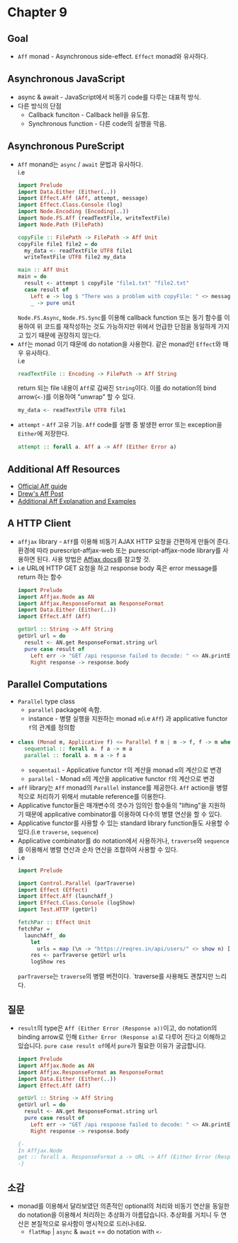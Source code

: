 # Chapter 9

## Goal
* `Aff` monad - Asynchronous side-effect. `Effect` monad와 유사하다.

## Asynchronous JavaScript
* async & await - JavaScript에서 비동기 code를 다루는 대표적 방식.
* 다른 방식의 단점
  * Callback funciton - Callback hell을 유도함.
  * Synchronous function - 다른 code의 실행을 막음.

## Asynchronous PureScript
* `Aff` monand는 `async` / `await` 문법과 유사하다.  
  i.e 
  ```haskell
  import Prelude
  import Data.Either (Either(..))
  import Effect.Aff (Aff, attempt, message)
  import Effect.Class.Console (log)
  import Node.Encoding (Encoding(..))
  import Node.FS.Aff (readTextFile, writeTextFile)
  import Node.Path (FilePath)

  copyFile :: FilePath -> FilePath -> Aff Unit
  copyFile file1 file2 = do
    my_data <- readTextFile UTF8 file1
    writeTextFile UTF8 file2 my_data

  main :: Aff Unit
  main = do
    result <- attempt $ copyFile "file1.txt" "file2.txt"
    case result of
      Left e -> log $ "There was a problem with copyFile: " <> message e
      _ -> pure unit
  ```
  `Node.FS.Async`, `Node.FS.Sync`를 이용해 callback function 또는 동기 함수를 이용하여 위 코드를 재작성하는 것도 가능하지만 위에서 언급한 단점을 동일하게 가지고 있기 때문에 권장하지 않는다.
* `Aff`는 monad 이기 때문에 do notation을 사용한다. 같은 monad인 `Effect`와 매우 유사하다.  
  i.e 
  ```haskell
  readTextFile :: Encoding -> FilePath -> Aff String
  ```
  return 되는 file 내용이 `Aff`로 감싸진 `String`이다. 이를 do notation의 bind arrow(`<-`)를 이용하여 "unwrap" 할 수 있다.
  ```haskell
  my_data <- readTextFile UTF8 file1
  ```
* `attempt` - `Aff` 고유 기능. `Aff` code를 실행 중 발생한 error 또는 exception을 `Either`에 저장한다.
  ```haskell
  attempt :: forall a. Aff a -> Aff (Either Error a)
  ```

## Additional Aff Resources
* [Official Aff guide](https://pursuit.purescript.org/packages/purescript-aff/7.1.0)
* [Drew's Aff Post](https://blog.drewolson.org/asynchronous-purescript)
* [Additional Aff Explanation and Examples](https://github.com/JordanMartinez/purescript-jordans-reference/tree/latestRelease/21-Hello-World/02-Effect-and-Aff/src/03-Aff)

## A HTTP Client
* `affjax` library - `Aff`를 이용해 비동기 AJAX HTTP 요청을 간편하게 만들어 준다. 환경에 따라 purescript-affjax-web 또는 purescript-affjax-node library를 사용하면 된다. 사용 방법은 [Affjax docs](https://pursuit.purescript.org/packages/purescript-affjax/13.0.0)를 참고할 것.
* i.e URL에 HTTP GET 요청을 하고 response body 혹은 error message를 return 하는 함수
  ```haskell
  import Prelude
  import Affjax.Node as AN
  import Affjax.ResponseFormat as ResponseFormat
  import Data.Either (Either(..))
  import Effect.Aff (Aff)

  getUrl :: String -> Aff String
  getUrl url = do
    result <- AN.get ResponseFormat.string url
    pure case result of
      Left err -> "GET /api response failed to decode: " <> AN.printError err
      Right response -> response.body
  ```

## Parallel Computations
* `Parallel` type class 
  * `parallel` package에 속함.
  * instance - 병렬 실행을 지원하는 monad `m`(i.e `Aff`) 과 applicative functor `f`의 관계를 정의함
* ```haskell
  class (Monad m, Applicative f) <= Parallel f m | m -> f, f -> m where
    sequential :: forall a. f a -> m a
    parallel :: forall a. m a -> f a
  ```
  * `sequentail` - Applicative functor `f`의 계산을 monad `m`의 계산으로 변경
  * `parallel` - Monad `m`의 계산을 applicative functor `f`의 계산으로 변경
* `aff` library는 `Aff` monad의 `Parallel` instance를 제공한다. `Aff` action을 병렬적으로 처리하기 위해서 mutable reference를 이용한다.
* Applicative functor들은 매개변수의 갯수가 임의인 함수들의 "lifting"을 지원하기 때문에 applicative combinator를 이용하여 다수의 병렬 연산을 할 수 있다.
* Applicative functor를 사용할 수 있는 standard library function들도 사용할 수 있다.(i.e `traverse`, `sequence`)
*  Applicative combinator를 do notation에서 사용하거나, `traverse`와 `sequence`를 이용해서 병렬 연산과 순차 연산을 조합하여 사용할 수 있다.
* i.e
  ```haskell
  import Prelude

  import Control.Parallel (parTraverse)
  import Effect (Effect)
  import Effect.Aff (launchAff_)
  import Effect.Class.Console (logShow)
  import Test.HTTP (getUrl)

  fetchPar :: Effect Unit
  fetchPar =
    launchAff_ do
      let
        urls = map (\n -> "https://reqres.in/api/users/" <> show n) [ 1, 2 ]
      res <- parTraverse getUrl urls
      logShow res
  ```
  `parTraverse`는 `traverse`의 병렬 버전이다. `traverse를 사용해도 괜찮지만 느리다.

## 질문
* `result`의 type은 `Aff (Either Error (Response a))`이고, do notation의 binding arrow로 인해 `Either Error (Response a)`로 다루어 진다고 이해하고 있습니다. `pure case result of`에서 `pure`가 필요한 이유가 궁금합니다.
  ```haskell
  import Prelude
  import Affjax.Node as AN
  import Affjax.ResponseFormat as ResponseFormat
  import Data.Either (Either(..))
  import Effect.Aff (Aff)

  getUrl :: String -> Aff String
  getUrl url = do
    result <- AN.get ResponseFormat.string url
    pure case result of
      Left err -> "GET /api response failed to decode: " <> AN.printError err
      Right response -> response.body

  {- 
  In Affjax.Node 
  get :: forall a. ResponseFormat a -> URL -> Aff (Either Error (Response a))
  -}
  ``` 


## 소감
* monad를 이용해서 달라보였던 의존적인 optional의 처리와 비동기 연산을 동일한 do notation을 이용해서 처리하는 추상화가 아름답습니다. 추상화를 거치니 두 연산은 본질적으로 유사함이 명시적으로 드러나네요.
  * `flatMap` | `async` & `await` == do notation with `<-`